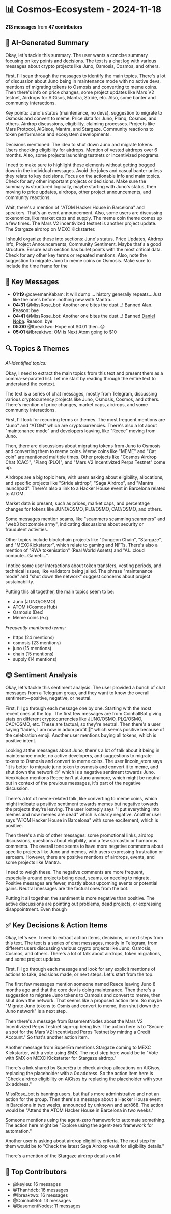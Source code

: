 # 📊 Cosmos-Ecosystem - 2024-11-18
**213 messages** from **47 contributors**

## 📝 AI-Generated Summary
<think>
Okay, let's tackle this summary. The user wants a concise summary focusing on key points and decisions. The text is a chat log with various messages about crypto projects like Juno, Osmosis, Cosmos, and others.

First, I'll scan through the messages to identify the main topics. There's a lot of discussion about Juno being in maintenance mode with no active devs, mentions of migrating tokens to Osmosis and converting to meme coins. Then there's info on price changes, some project updates like Mars V2 testnet, Airdrops for AiGisos, Mantra, Stride, etc. Also, some banter and community interactions.

Key points: Juno's status (maintenance, no devs), suggestion to migrate to Osmosis and convert to meme. Price data for Juno, Planq, Cosmos, and others. Airdrop discussions, eligibility, claiming processes. Projects like Mars Protocol, AiGisos, Mantra, and Stargaze. Community reactions to token performance and ecosystem developments.

Decisions mentioned: The idea to shut down Juno and migrate tokens. Users checking eligibility for airdrops. Mention of vested airdrops over 6 months. Also, some projects launching testnets or incentivized programs.

I need to make sure to highlight these elements without getting bogged down in the individual messages. Avoid the jokes and casual banter unless they relate to key decisions. Focus on the actionable info and main topics. Check for any other important projects or decisions. Make sure the summary is structured logically, maybe starting with Juno's status, then moving to price updates, airdrops, other project announcements, and community reactions.

Wait, there's a mention of "ATOM Hacker House in Barcelona" and speakers. That's an event announcement. Also, some users are discussing tokenomics, like market caps and supply. The meme coin theme comes up a few times. The Mars V2 incentivized testnet is another project update. The Stargaze airdrop on MEXC Kickstarter.

I should organize these into sections: Juno's status, Price Updates, Airdrop Info, Project Announcements, Community Sentiment. Maybe that's a good structure. Ensure each section has bullet points with the most critical data. Check for any other key terms or repeated mentions. Also, note the suggestion to migrate Juno to meme coins on Osmosis. Make sure to include the time frame for the

## 💬 Key Messages
- **01:19** @cavemanKabam: It will dump ... history generally repeats...Just like the one's before..nothing new with Mantra...
- **04:31** @MissRose_bot: Another one bites the dust...!
Banned [Alan](tg://user?id=6397730688).
Reason:
bye
- **04:41** @MissRose_bot: Another one bites the dust...!
Banned [Daniel Noba](tg://user?id=7666294634).
Reason:
bye
- **05:00** @Ibreaktwo: Hope not $0.01 then..😊
- **05:01** @Ibreaktwo: OM is Next Atom going to $10

## 🔍 Topics & Themes
*AI-identified topics:*
> <think>
Okay, I need to extract the main topics from this text and present them as a comma-separated list. Let me start by reading through the entire text to understand the context.

The text is a series of chat messages, mostly from Telegram, discussing various cryptocurrency projects like Juno, Osmosis, Cosmos, and others. There's mention of price changes, market caps, airdrops, and some community interactions. 

First, I'll look for recurring terms or themes. The most frequent mentions are "Juno" and "ATOM" which are cryptocurrencies. There's also a lot about "maintenance mode" and developers leaving, like "Reece" moving from Juno. 

Then, there are discussions about migrating tokens from Juno to Osmosis and converting them to meme coins. Meme coins like "MEME" and "Cat coin" are mentioned multiple times. Other projects like "Cosmos Airdrop Chat (CAC)", "Planq (PLQ)", and "Mars V2 Incentivized Perps Testnet" come up. 

Airdrops are a big topic here, with users asking about eligibility, allocations, and specific projects like "Stride airdrop", "Saga Airdrop", and "Mantra launchpad". There's also a link to a Hacker House event in Barcelona related to ATOM. 

Market data is present, such as prices, market caps, and percentage changes for tokens like JUNO/OSMO, PLQ/OSMO, CAC/OSMO, and others. 

Some messages mention scams, like "scammers scamming scammers" and "web3 bot zombie army", indicating discussions about security or fraudulent activities. 

Other topics include blockchain projects like "Dungeon Chain", "Stargaze", and "MEXCKickstarter", which relate to gaming and NFTs. There's also a mention of "RWA tokenisation" (Real World Assets) and "AI...cloud compute...Gamefi...". 

I notice some user interactions about token transfers, vesting periods, and technical issues, like validators being jailed. The phrase "maintenance mode" and "shut down the network" suggest concerns about project sustainability. 

Putting this all together, the main topics seem to be:

- Juno (JUNO/OSMO)
- ATOM (Cosmos Hub)
- Osmosis (Dex)
- Meme coins (e.g

*Frequently mentioned terms:*
- https (24 mentions)
- osmosis (23 mentions)
- juno (15 mentions)
- chain (15 mentions)
- supply (14 mentions)

## 😊 Sentiment Analysis
<think>
Okay, let's tackle this sentiment analysis. The user provided a bunch of chat messages from a Telegram group, and they want to know the overall sentiment—positive, negative, or neutral.

First, I'll go through each message one by one. Starting with the most recent ones at the top. The first few messages are from CoinhallBot giving stats on different cryptocurrencies like JUNO/OSMO, PLQ/OSMO, CAC/OSMO, etc. These are factual, so they're neutral. Then there's a user saying "ladies, I am now in adum profit 🍻" which seems positive because of the celebration emoji. Another user mentions buying all tokens, which is positive intent. 

Looking at the messages about Juno, there's a lot of talk about it being in maintenance mode, no active developers, and suggestions to migrate tokens to Osmosis and convert to meme coins. The user lincoin_atom says "it is better to migrate juno token to osmosis and convert it to meme, and shut down the network 🤓" which is a negative sentiment towards Juno. VexxVakan mentions Reece isn't at Juno anymore, which might be neutral but in context of the previous messages, it's part of the negative discussion. 

There's a lot of meme-related talk, like converting to meme coins, which might indicate a positive sentiment towards memes but negative towards the projects they're leaving. The user lostreply says "I put everything into memes and now memes are dead" which is clearly negative. Another user says "ATOM Hacker House in Barcelona" with some excitement, which is positive. 

Then there's a mix of other messages: some promotional links, airdrop discussions, questions about eligibility, and a few sarcastic or humorous comments. The overall tone seems to have more negative comments about specific projects like Juno and memes, with users expressing frustration or sarcasm. However, there are positive mentions of airdrops, events, and some projects like Mantra. 

I need to weigh these. The negative comments are more frequent, especially around projects being dead, scams, or needing to migrate. Positive messages are fewer, mostly about upcoming events or potential gains. Neutral messages are the factual ones from the bot. 

Putting it all together, the sentiment is more negative than positive. The active discussions are pointing out problems, dead projects, or expressing disappointment. Even though

## ✅ Key Decisions & Action Items
<think>
Okay, let's see. I need to extract action items, decisions, or next steps from this text. The text is a series of chat messages, mostly in Telegram, from different users discussing various crypto projects like Juno, Osmosis, Cosmos, and others. There's a lot of talk about airdrops, token migrations, and some project updates.

First, I'll go through each message and look for any explicit mentions of actions to take, decisions made, or next steps. Let's start from the top.

The first few messages mention someone named Reece leaving Juno 8 months ago and that the core dev is doing maintenance. Then there's a suggestion to migrate Juno tokens to Osmosis and convert to meme, then shut down the network. That seems like a proposed action item. So maybe "Migrate Juno tokens to Osmis and convert to meme, then shut down the Juno network" is a next step.

Then there's a message from BasementNodes about the Mars V2 Incentivized Perps Testnet sign-up being live. The action here is to "Secure a spot for the Mars V2 Incentivized Perps Testnet by minting a Credit Account." So that's another action item.

Another message from SuperEra mentions Stargaze coming to MEXC Kickstarter, with a vote using $MX. The next step here would be to "Vote with $MX on MEXC Kickstarter for Stargaze airdrop."

There's a link shared by SuperEra to check airdrop allocations on AiGisos, replacing the placeholder with a 0x address. So the action item here is "Check airdrop eligibility on AiGisos by replacing the placeholder with your 0x address."

MissRose_bot is banning users, but that's more administrative and not an action for the group. Then there's a message about a Hacker House event in Barcelona in two weeks, announced by unknown and adr868. The action would be "Attend the ATOM Hacker House in Barcelona in two weeks."

Someone mentions using the agent-zero framework to automate something. The action here might be "Explore using the agent-zero framework for automation."

Another user is asking about airdrop eligibility criteria. The next step for them would be to "Check the latest Saga Airdrop vault for eligibility details."

There's a mention of the Stargaze airdrop details on M

## 👥 Top Contributors
- @keyleu: 16 messages
- @Thanhdcb: 16 messages
- @Ibreaktwo: 16 messages
- @CoinhallBot: 13 messages
- @BasementNodes: 11 messages